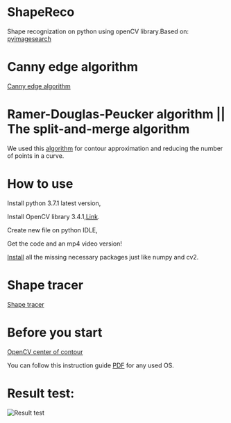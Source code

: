 # ShapeReco
Shape recognization on python using openCV library.Based on: [pyimagesearch](https://www.pyimagesearch.com/2016/02/08/opencv-shape-detection/)

# Canny edge algorithm

[Canny edge algorithm](https://en.wikipedia.org/wiki/Canny_edge_detector)

# Ramer-Douglas-Peucker algorithm || The split-and-merge algorithm

We used this [algorithm](https://en.wikipedia.org/wiki/Ramer%E2%80%93Douglas%E2%80%93Peucker_algorithm) for contour approximation and reducing the number of points in a curve.

# How to use
Install python 3.7.1 latest version,

Install OpenCV library 3.4.1,[Link](https://pypi.org/project/opencv-python/).

Create new file on python IDLE,

Get the code and an mp4  video version!

[Install](https://docs.opencv.org/2.4/doc/tutorials/introduction/linux_install/linux_install.html) all the missing necessary packages just like numpy and cv2.

# Shape tracer
[Shape tracer](https://www.meccanismocomplesso.org/en/english-opencv-python-drawing-shapes-text-on-images/)

# Before you start

[OpenCV center of contour](https://www.pyimagesearch.com/2016/02/01/opencv-center-of-contour/)

You can follow this instruction guide [PDF](https://media.readthedocs.org/pdf/opencv-python-tutroals/latest/opencv-python-tutroals.pdf) for any used OS.

# Result test:

![Result test](http://image.noelshack.com/fichiers/2018/49/1/1543832211-47228852-577046152732557-57614460835069952-n.png)

